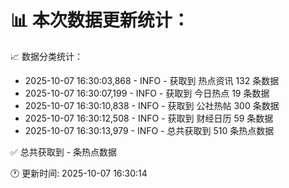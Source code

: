 📊 本次数据更新统计：
==========================

📈 数据分类统计：
- 2025-10-07 16:30:03,868 - INFO - 获取到 热点资讯 132 条数据
- 2025-10-07 16:30:07,199 - INFO - 获取到 今日热点 19 条数据
- 2025-10-07 16:30:10,838 - INFO - 获取到 公社热帖 300 条数据
- 2025-10-07 16:30:12,508 - INFO - 获取到 财经日历 59 条数据
- 2025-10-07 16:30:13,979 - INFO - 总共获取到 510 条热点数据

✅ 总共获取到 - 条热点数据

🕐 更新时间: 2025-10-07 16:30:14
